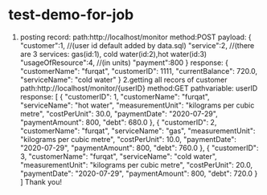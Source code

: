 
# test-demo-for-job
1. posting record:
path:http://localhost/monitor
method:POST
payload: 
{
    "customer":1, //(user id default added by data.sql)
    "service":2,  //(there are 3 services: gas(id:1), cold water(id:2),hot water(id:3)
    "usageOfResource":4, //(in units)
    "payment":800
}
response:
{
    "customerName": "furqat",
    "customerID": 1111,
    "currentBalance": 720.0,
    "serviceName": "cold water"
}
2.getting all recors of customer
path:http://localhost/monitor/{userID}
method:GET
pathvariable: userID 
response:
[
    {
        "customerID": 1,
        "customerName": "furqat",
        "serviceName": "hot water",
        "measurementUnit": "kilograms per cubic metre",
        "costPerUnit": 30.0,
        "paymentDate": "2020-07-29",
        "paymentAmount": 800,
        "debt": 680.0
    },
    {
        "customerID": 2,
        "customerName": "furqat",
        "serviceName": "gas",
        "measurementUnit": "kilograms per cubic metre",
        "costPerUnit": 10.0,
        "paymentDate": "2020-07-29",
        "paymentAmount": 800,
        "debt": 760.0
    },
    {
        "customerID": 3,
        "customerName": "furqat",
        "serviceName": "cold water",
        "measurementUnit": "kilograms per cubic metre",
        "costPerUnit": 20.0,
        "paymentDate": "2020-07-29",
        "paymentAmount": 800,
        "debt": 720.0
    }
]
Thank you!
